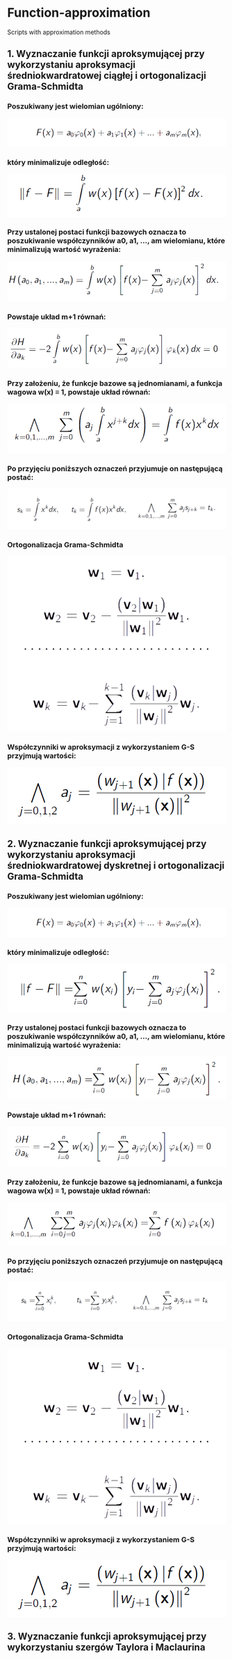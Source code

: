# Function-approximation
Scripts with approximation methods

## 1. Wyznaczanie funkcji aproksymującej przy wykorzystaniu aproksymacji średniokwardratowej ciągłej i ortogonalizacji Grama-Schmidta

### Poszukiwany jest wielomian ugólniony:
<img src='img/1.png' />

### który minimalizuje odległość: 
<img src='img/2.png' />

### Przy ustalonej postaci funkcji bazowych oznacza to poszukiwanie współczynników a0, a1, ..., am wielomianu, które minimalizują wartość wyrażenia:
<img src='img/3.png' />

### Powstaje układ m+1 równań:
<img src='img/4.png' />

### Przy założeniu, że funkcje bazowe są jednomianami, a funkcja wagowa w(x) ≡ 1, powstaje układ równań:
<img src='img/5.png' />

### Po przyjęciu poniższych oznaczeń przyjumuje on następującą postać:
<img src='img/6.png' />

### Ortogonalizacja Grama-Schmidta
<img src='img/7.png' />

### Współczynniki w aproksymacji z wykorzystaniem G-S przyjmują wartości:
<img src='img/8.png' />

## 2. Wyznaczanie funkcji aproksymującej przy wykorzystaniu aproksymacji średniokwardratowej dyskretnej i ortogonalizacji Grama-Schmidta

### Poszukiwany jest wielomian ugólniony:
<img src='img/1.png' />

### który minimalizuje odległość: 
<img src='img/2a.png' />

### Przy ustalonej postaci funkcji bazowych oznacza to poszukiwanie współczynników a0, a1, ..., am wielomianu, które minimalizują wartość wyrażenia:
<img src='img/3a.png' />

### Powstaje układ m+1 równań:
<img src='img/4a.png' />

### Przy założeniu, że funkcje bazowe są jednomianami, a funkcja wagowa w(x) ≡ 1, powstaje układ równań:
<img src='img/5a.png' />

### Po przyjęciu poniższych oznaczeń przyjumuje on następującą postać:
<img src='img/6a.png' />

### Ortogonalizacja Grama-Schmidta
<img src='img/7.png' />

### Współczynniki w aproksymacji z wykorzystaniem G-S przyjmują wartości:
![title](img/8.png)

## 3. Wyznaczanie funkcji aproksymującej przy wykorzystaniu szergów Taylora i Maclaurina